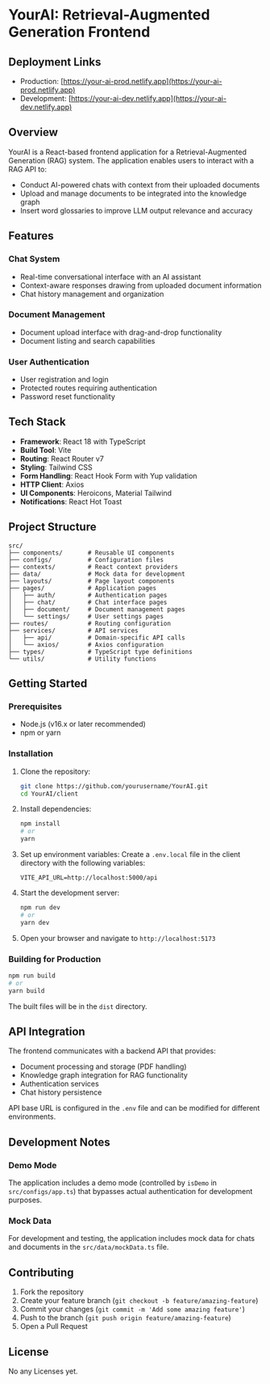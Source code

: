 # YourAI: Retrieval-Augmented Generation Frontend

## Deployment Links

- Production: [https://your-ai-prod.netlify.app](https://your-ai-prod.netlify.app)
- Development: [https://your-ai-dev.netlify.app](https://your-ai-dev.netlify.app)

## Overview

YourAI is a React-based frontend application for a Retrieval-Augmented Generation (RAG) system. The application enables users to interact with a RAG API to:

- Conduct AI-powered chats with context from their uploaded documents
- Upload and manage documents to be integrated into the knowledge graph
- Insert word glossaries to improve LLM output relevance and accuracy

## Features

### Chat System

- Real-time conversational interface with an AI assistant
- Context-aware responses drawing from uploaded document information
- Chat history management and organization

### Document Management

- Document upload interface with drag-and-drop functionality
- Document listing and search capabilities

### User Authentication

- User registration and login
- Protected routes requiring authentication
- Password reset functionality

## Tech Stack

- **Framework**: React 18 with TypeScript
- **Build Tool**: Vite
- **Routing**: React Router v7
- **Styling**: Tailwind CSS
- **Form Handling**: React Hook Form with Yup validation
- **HTTP Client**: Axios
- **UI Components**: Heroicons, Material Tailwind
- **Notifications**: React Hot Toast

## Project Structure

```
src/
├── components/       # Reusable UI components
├── configs/          # Configuration files
├── contexts/         # React context providers
├── data/             # Mock data for development
├── layouts/          # Page layout components
├── pages/            # Application pages
│   ├── auth/         # Authentication pages
│   ├── chat/         # Chat interface pages
│   ├── document/     # Document management pages
│   └── settings/     # User settings pages
├── routes/           # Routing configuration
├── services/         # API services
│   ├── api/          # Domain-specific API calls
│   └── axios/        # Axios configuration
├── types/            # TypeScript type definitions
└── utils/            # Utility functions
```

## Getting Started

### Prerequisites

- Node.js (v16.x or later recommended)
- npm or yarn

### Installation

1. Clone the repository:

   ```bash
   git clone https://github.com/yourusername/YourAI.git
   cd YourAI/client
   ```

2. Install dependencies:

   ```bash
   npm install
   # or
   yarn
   ```

3. Set up environment variables:
   Create a `.env.local` file in the client directory with the following variables:

   ```
   VITE_API_URL=http://localhost:5000/api
   ```

4. Start the development server:

   ```bash
   npm run dev
   # or
   yarn dev
   ```

5. Open your browser and navigate to `http://localhost:5173`

### Building for Production

```bash
npm run build
# or
yarn build
```

The built files will be in the `dist` directory.

## API Integration

The frontend communicates with a backend API that provides:

- Document processing and storage (PDF handling)
- Knowledge graph integration for RAG functionality
- Authentication services
- Chat history persistence

API base URL is configured in the `.env` file and can be modified for different environments.

## Development Notes

### Demo Mode

The application includes a demo mode (controlled by `isDemo` in `src/configs/app.ts`) that bypasses actual authentication for development purposes.

### Mock Data

For development and testing, the application includes mock data for chats and documents in the `src/data/mockData.ts` file.

## Contributing

1. Fork the repository
2. Create your feature branch (`git checkout -b feature/amazing-feature`)
3. Commit your changes (`git commit -m 'Add some amazing feature'`)
4. Push to the branch (`git push origin feature/amazing-feature`)
5. Open a Pull Request

## License

No any Licenses yet.
